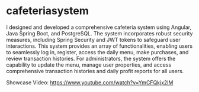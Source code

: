 # cafeteriasystem
I designed and developed a comprehensive cafeteria system using Angular, Java Spring Boot, and PostgreSQL. The system incorporates robust security measures, including Spring Security and JWT tokens to safeguard user interactions. This system provides an array of functionalities, enabling users to seamlessly log in, register, access the daily menu, make purchases, and review transaction histories. For administrators, the system offers the capability to update the menu, manage user properties, and access comprehensive transaction histories and daily profit reports for all users.

Showcase Video: https://www.youtube.com/watch?v=YmCFQkjx2lM
